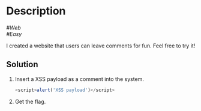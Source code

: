 # Description

_#Web_<br>
_#Easy_<br>

I created a website that users can leave comments for fun. Feel free to try it!

## Solution

1. Insert a XSS payload as a comment into the system.<br>

   ```javascript
   <script>alert('XSS payload')</script>
   ```
2. Get the flag.
